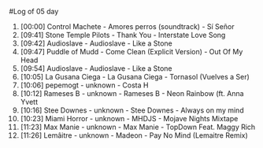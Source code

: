 #Log of 05 day

1. [00:00] Control Machete - Amores perros (soundtrack) - Sí Señor
1. [09:41] Stone Temple Pilots - Thank You - Interstate Love Song
1. [09:42] Audioslave - Audioslave - Like a Stone
1. [09:47] Puddle of Mudd - Come Clean (Explicit Version) - Out Of My Head
1. [09:54] Audioslave - Audioslave - Like a Stone
1. [10:05] La Gusana Ciega - La Gusana Ciega - Tornasol (Vuelves a Ser)
1. [10:06] pepemogt - unknown - Costa H
1. [10:12] Rameses B - unknown - Rameses B - Neon Rainbow (ft. Anna Yvett
1. [10:16] Stee Downes - unknown - Stee Downes - Always on my mind
1. [10:23] Miami Horror - unknown - MHDJS - Mojave Nights Mixtape
1. [11:23] Max Manie - unknown - Max Manie - TopDown Feat. Maggy Rich
1. [11:26] Lemâitre - unknown - Madeon - Pay No Mind (Lemaitre Remix)
